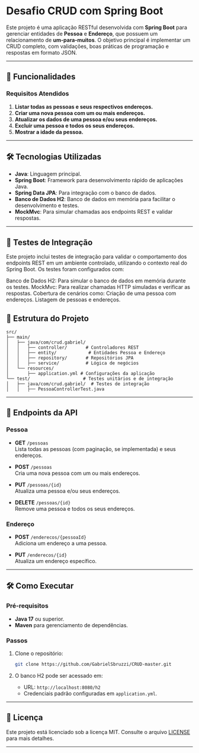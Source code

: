# Desafio CRUD com Spring Boot

Este projeto é uma aplicação RESTful desenvolvida com **Spring Boot** para gerenciar entidades de **Pessoa** e **Endereço**, que possuem um relacionamento de **um-para-muitos**. O objetivo principal é implementar um CRUD completo, com validações, boas práticas de programação e respostas em formato JSON.

---

## 🚀 Funcionalidades

### Requisitos Atendidos
1. **Listar todas as pessoas e seus respectivos endereços.**
2. **Criar uma nova pessoa com um ou mais endereços.**
3. **Atualizar os dados de uma pessoa e/ou seus endereços.**
4. **Excluir uma pessoa e todos os seus endereços.**
5. **Mostrar a idade da pessoa.**

---

## 🛠️ Tecnologias Utilizadas

- **Java**: Linguagem principal.
- **Spring Boot**: Framework para desenvolvimento rápido de aplicações Java.
- **Spring Data JPA**: Para integração com o banco de dados.
- **Banco de Dados H2**: Banco de dados em memória para facilitar o desenvolvimento e testes.
- **MockMvc**: Para simular chamadas aos endpoints REST e validar respostas.

---

## 🧪 **Testes de Integração**
Este projeto inclui testes de integração para validar o comportamento dos endpoints REST em um ambiente controlado, utilizando o contexto real do Spring Boot. Os testes foram configurados com:

Banco de Dados H2: Para simular o banco de dados em memória durante os testes.
MockMvc: Para realizar chamadas HTTP simuladas e verificar as respostas.
Cobertura de cenários como:
Criação de uma pessoa com endereços.
Listagem de pessoas e endereços.

## 📂 Estrutura do Projeto

```
src/
├── main/
│   ├── java/com/crud.gabriel/
│   │   ├── controller/       # Controladores REST
│   │   ├── entity/            # Entidades Pessoa e Endereço
│   │   ├── repository/       # Repositórios JPA
│   │   ├── service/          # Lógica de negócios
│   └── resources/
│       ├── application.yml # Configurações da aplicação
└── test/                    # Testes unitários e de integração
│   ├── java/com/crud.gabriel/  # Testes de integração
│   │   ├── PessoaControllerTest.java
```

---

## 📖 Endpoints da API

### Pessoa
- **GET** `/pessoas`  
  Lista todas as pessoas (com paginação, se implementada) e seus endereços.
  
- **POST** `/pessoas`  
  Cria uma nova pessoa com um ou mais endereços.

- **PUT** `/pessoas/{id}`  
  Atualiza uma pessoa e/ou seus endereços.

- **DELETE** `/pessoas/{id}`  
  Remove uma pessoa e todos os seus endereços.

### Endereço
- **POST** `/enderecos/{pessoaId}`  
  Adiciona um endereço a uma pessoa.

- **PUT** `/enderecos/{id}`  
  Atualiza um endereço específico.

---

## 🛠️ Como Executar

### Pré-requisitos
- **Java 17** ou superior.
- **Maven** para gerenciamento de dependências.

### Passos

1. Clone o repositório:
   ```bash
   git clone https://github.com/GabrielSbruzzi/CRUD-master.git
   ```

2. O banco H2 pode ser acessado em:
   - URL: `http://localhost:8080/h2`
   - Credenciais padrão configuradas em `application.yml`.

---

## 📜 Licença

Este projeto está licenciado sob a licença MIT. Consulte o arquivo [LICENSE](LICENSE) para mais detalhes. 

--- 
